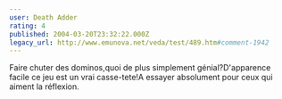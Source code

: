 ```yaml
---
user: Death Adder
rating: 4
published: 2004-03-20T23:32:22.000Z
legacy_url: http://www.emunova.net/veda/test/489.htm#comment-1942
---
```

Faire chuter des dominos,quoi de plus simplement génial?D'apparence facile ce jeu est un vrai casse-tete!A essayer absolument pour ceux qui aiment la réflexion.